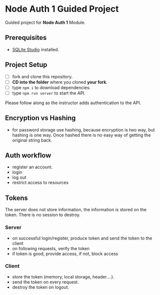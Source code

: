 # Node Auth 1 Guided Project

Guided project for **Node Auth 1** Module.

## Prerequisites

- [SQLite Studio](https://sqlitestudio.pl/index.rvt?act=download) installed.

## Project Setup

- [ ] fork and clone this repository.
- [ ] **CD into the folder** where you cloned **your fork**.
- [ ] type `npm i` to download dependencies.
- [ ] type `npm run server` to start the API.

Please follow along as the instructor adds authentication to the API.

## Encryption vs Hashing

- for password storage use hashing, because encryption is two way, but hashing is one way. Once hashed there is no easy way of getting the original string back. 

## Auth workflow

- register an account. 
- login
- log out
- restrict access to resources

## Tokens

The server does not store information, the information is stored on the token. There is no session to destroy. 

### Server

- on successful login/register, produce token and send the token to the client
- on following requests, verify the token
- if token is good, provide access, if not, block access

### Client
- store the token (memory, local storage, header....).
- send the token on every request. 
- destroy the token on logout. 